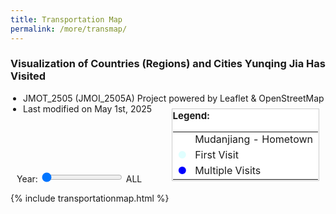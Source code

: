 ```yaml
---
title: Transportation Map
permalink: /more/transmap/
---
```


<style>
.intro{
font-family:times;
font-size:21px;
}
</style>

<script>
if (window !== window.top) {
  document.querySelectorAll('body *:not(#map):not(#map *)').forEach(e => e.style.display = 'none');
  document.documentElement.style.height = '100%';
  document.body.style.height = '100%';
  const map = document.getElementById('map');
  if (map) map.style.height = '100%';
}
</script>

### Visualization of Countries (Regions) and Cities Yunqing Jia Has Visited

<ul style="list-style-type: disc; padding-left: 20px;">
  <li>JMOT_2505 (JMOI_2505A) Project powered by Leaflet & OpenStreetMap</li>
  <li>Last modified on May 1st, 2025</li>
</ul>

<br>

<div style="height: 50px;"></div>

<div style="margin: 10px; position: relative;">
  <label for="yearSlider">Year:</label>
  <input type="range" id="yearSlider" min="1997" max="{{ site.time | date: '%Y' }}" step="1" value="1997">
  <span id="yearLabel">ALL</span>

  <div id="legend" style="background: white; padding: 1px; border: 1px solid #ccc; position: absolute; top: -100px; right: 0px; z-index: 10; font-size: 15px;">
  <b>Legend:</b>
  <table style="border-collapse: collapse; margin-bottom: 0; padding-bottom: 0;">
    <tr style="border: none;">
      <td style="border: none; padding-top: 1px; padding-right: 5px; text-align: center;">
        <i class="fa fa-home" style="color: rgb(97,170,227);"></i>
      </td>
      <td style="border: none; padding-top: 1px;">Mudanjiang - Hometown</td>
    </tr>
    <tr style="border: none;">
      <td style="border: none; padding-top: 1px; padding-right: 5px; text-align: center;">
        <span style="color: rgb(224,255,255);">●</span>
      </td>
      <td style="border: none; padding-top: 1px;">First Visit</td>
    </tr>
    <tr style="border: none;">
      <td style="border: none; padding-top: 1px; padding-right: 5px; text-align: center;">
        <span style="color: blue;">●</span>
      </td>
      <td style="border: none; padding-top: 1px;">Multiple Visits</td>
    </tr>
  </table>
  </div>

</div>

{% include transportationmap.html %}




